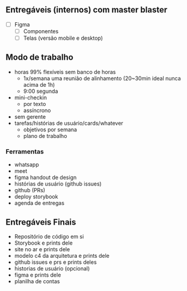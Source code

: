 

## Entregáveis (internos) com master blaster
- [ ] Figma
	- [ ] Componentes
	- [ ] Telas (versão mobile e desktop)

## Modo de trabalho
- horas 99% flexíveis sem banco de horas
	- 1x/semana uma reunião de alinhamento (20~30min ideal nunca acima de 1h)
	- 9:00 segunda
- mini-checkin
	- por texto
	- assíncrono
- sem gerente
- tarefas/histórias de usuário/cards/whatever
	- objetivos por semana
	- plano de trabalho

### Ferramentas
- whatsapp
- meet
- figma handout de design
- histórias de usuário (github issues)
- github (PRs)
- deploy storybook
- agenda de entregas

## Entregáveis Finais
- Repositório de código em si
- Storybook e prints dele
- site no ar e prints dele
- modelo c4 da arquitetura e prints dele
- github issues e prs e prints deles
- historias de usuário (opcional)
- figma e prints dele
- planilha de contas
